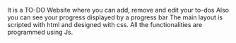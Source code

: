 It is a TO-DO Website where you can add, remove and edit your to-dos
Also you can see your progress displayed by a progress bar
The main layout is scripted with html and designed with css. All the functionalities are programmed using Js.
